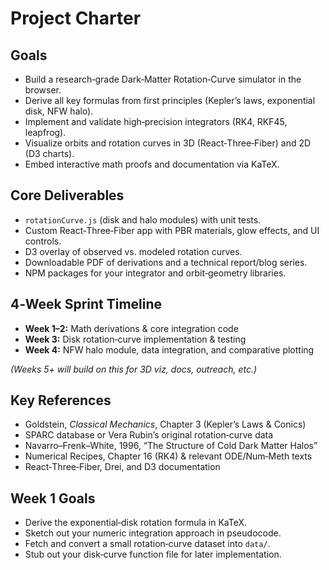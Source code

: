 # Project Charter

## Goals
- Build a research‑grade Dark‑Matter Rotation‑Curve simulator in the browser.
- Derive all key formulas from first principles (Kepler’s laws, exponential disk, NFW halo).
- Implement and validate high‑precision integrators (RK4, RKF45, leapfrog).
- Visualize orbits and rotation curves in 3D (React‑Three‑Fiber) and 2D (D3 charts).
- Embed interactive math proofs and documentation via KaTeX.

## Core Deliverables
- `rotationCurve.js` (disk and halo modules) with unit tests.
- Custom React‑Three‑Fiber app with PBR materials, glow effects, and UI controls.
- D3 overlay of observed vs. modeled rotation curves.
- Downloadable PDF of derivations and a technical report/blog series.
- NPM packages for your integrator and orbit‑geometry libraries.

## 4‑Week Sprint Timeline
- **Week 1–2:** Math derivations & core integration code  
- **Week 3:** Disk rotation‑curve implementation & testing  
- **Week 4:** NFW halo module, data integration, and comparative plotting  

*(Weeks 5+ will build on this for 3D viz, docs, outreach, etc.)*

## Key References
- Goldstein, _Classical Mechanics_, Chapter 3 (Kepler’s Laws & Conics)  
- SPARC database or Vera Rubin’s original rotation‑curve data  
- Navarro–Frenk–White, 1996, “The Structure of Cold Dark Matter Halos”  
- Numerical Recipes, Chapter 16 (RK4) & relevant ODE/Num‑Meth texts  
- React‑Three‑Fiber, Drei, and D3 documentation

## Week 1 Goals
- Derive the exponential‑disk rotation formula in KaTeX.  
- Sketch out your numeric integration approach in pseudocode.  
- Fetch and convert a small rotation‑curve dataset into `data/`.  
- Stub out your disk‐curve function file for later implementation.

